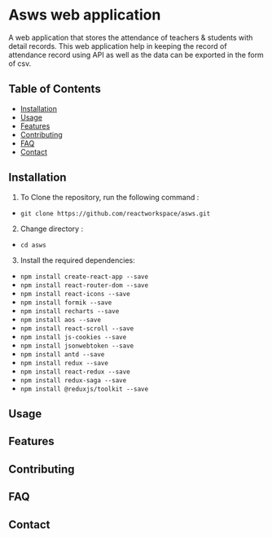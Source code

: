 # Asws web application
A web application that stores the attendance of teachers & students with detail records. This web application help in keeping the record of attendance record using API as well as the data can be exported in the form of csv.

## Table of Contents
- [Installation](#installation)
- [Usage](#usage)
- [Features](#features)
- [Contributing](#contributing)
- [FAQ](#faq)
- [Contact](#contact)


## Installation
<!-- Installation details go here -->
1. To Clone the repository, run the following command :
 - `git clone https://github.com/reactworkspace/asws.git`
2. Change directory :
- `cd asws`
3. Install the required dependencies: 
- `npm install create-react-app --save`
- `npm install react-router-dom --save`
- `npm install react-icons --save`
- `npm install formik --save`
- `npm install recharts --save`
- `npm install aos --save`
- `npm install react-scroll --save`
- `npm install js-cookies --save`
- `npm install jsonwebtoken --save`
- `npm install antd --save` 
- `npm install redux --save` 
- `npm install react-redux --save` 
- `npm install redux-saga --save` 
- `npm install @reduxjs/toolkit --save` 

## Usage
<!-- Usage instructions go here -->

## Features
<!-- Feature descriptions go here -->

## Contributing
<!-- Contribution guidelines go here -->

## FAQ
<!-- Frequently asked questions and answers go here -->

## Contact
<!-- Contact information goes here -->
